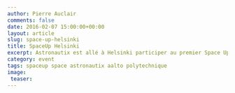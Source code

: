```yaml
---
author: Pierre Auclair
comments: false
date: 2016-02-07 15:00:00+00:00
layout: article
slug: space-up-helsinki
title: SpaceUp Helsinki
excerpt: Astronautix est allé à Helsinki participer au premier Space Up de Finlande à l'université Aalto
category: event
tags: spaceup space astronautix aalto polytechnique
image: 
 teaser: 
---
```


